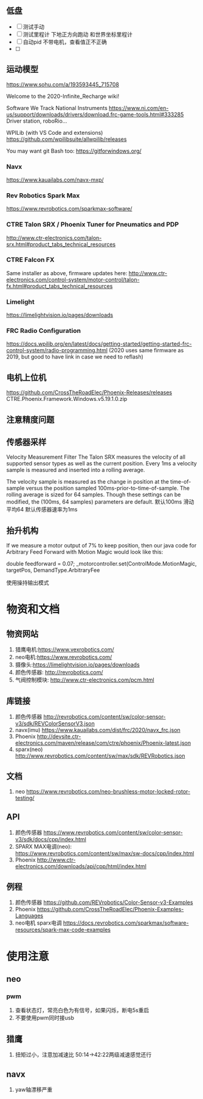 ## 低盘

* [ ] 测试手动
* [ ] 测试里程计  下地正方向跑动  和世界坐标里程计
* [ ] 自动pid  不带电机，查看值正不正确
* [ ]

## 运动模型
https://www.sohu.com/a/193593445_715708

Welcome to the 2020-Infinite_Recharge wiki!

Software We Track
National Instruments
https://www.ni.com/en-us/support/downloads/drivers/download.frc-game-tools.html#333285 Driver station, roboRio…

WPILib (with VS Code and extensions)
https://github.com/wpilibsuite/allwpilib/releases

You may want git Bash too: https://gitforwindows.org/

### Navx
https://www.kauailabs.com/navx-mxp/

### Rev Robotics Spark Max
https://www.revrobotics.com/sparkmax-software/

### CTRE Talon SRX / Phoenix Tuner for Pneumatics and PDP
http://www.ctr-electronics.com/talon-srx.html#product_tabs_technical_resources

### CTRE Falcon FX
Same installer as above, firmware updates here: http://www.ctr-electronics.com/control-system/motor-control/talon-fx.html#product_tabs_technical_resources

### Limelight
https://limelightvision.io/pages/downloads

### FRC Radio Configuration
https://docs.wpilib.org/en/latest/docs/getting-started/getting-started-frc-control-system/radio-programming.html (2020 uses same firmware as 2019, but good to have link in case we need to reflash)


## 电机上位机
https://github.com/CrossTheRoadElec/Phoenix-Releases/releases
CTRE.Phoenix.Framework.Windows.v5.19.1.0.zip

## 注意精度问题

## 传感器采样
Velocity Measurement Filter
The Talon SRX measures the velocity of all supported sensor types as well as the current position. Every 1ms a velocity sample is measured and inserted into a rolling average.

The velocity sample is measured as the change in position at the time-of-sample versus the position sampled 100ms-prior-to-time-of-sample. The rolling average is sized for 64 samples. Though these settings can be modified, the (100ms, 64 samples) parameters are default.
默认100ms 滑动平均64  默认传感器速率为1ms



## 抬升机构

If we measure a motor output of 7% to keep position, then our java code for Arbitrary Feed Forward with Motion Magic would look like this:

double feedforward = 0.07;
_motorcontroller.set(ControlMode.MotionMagic, targetPos, DemandType.ArbitraryFee

使用操持输出模式

# 物资和文档    
## 物资网站
1. 猎鹰电机:https://www.vexrobotics.com/ 
2. neo电机:https://www.revrobotics.com/
3. 摄像头:https://limelightvision.io/pages/downloads    
4. 颜色传感器:  http://revrobotics.com/
5. 气阀控制模块: http://www.ctr-electronics.com/pcm.html
## 库链接
1. 颜色传感器 http://revrobotics.com/content/sw/color-sensor-v3/sdk/REVColorSensorV3.json
2. navx(imu) https://www.kauailabs.com/dist/frc/2020/navx_frc.json  
3. Phoenix http://devsite.ctr-electronics.com/maven/release/com/ctre/phoenix/Phoenix-latest.json
4. sparx(neo) http://www.revrobotics.com/content/sw/max/sdk/REVRobotics.json

## 文档
1. neo  https://www.revrobotics.com/neo-brushless-motor-locked-rotor-testing/
## API  
1. 颜色传感器  https://www.revrobotics.com/content/sw/color-sensor-v3/sdk/docs/cpp/index.html
2. SPARX MAX电调(neo): https://www.revrobotics.com/content/sw/max/sw-docs/cpp/index.html    
3.  Phoenix http://www.ctr-electronics.com/downloads/api/cpp/html/index.html
## 例程
1. 颜色传感器  https://github.com/REVrobotics/Color-Sensor-v3-Examples
2. Phoenix https://github.com/CrossTheRoadElec/Phoenix-Examples-Languages
3. neo电机 sparx电调 https://docs.revrobotics.com/sparkmax/software-resources/spark-max-code-examples

# 使用注意
## neo 
### pwm 
1. 查看状态灯，常亮白色为有信号，如果闪烁，断电5s重启
2. 不要使用pwm同时接usb

## 猎鹰
1. 扭矩过小，注意加减速比  50:14->42:22两级减速感觉还行

## navx 
1. yaw轴漂移严重
